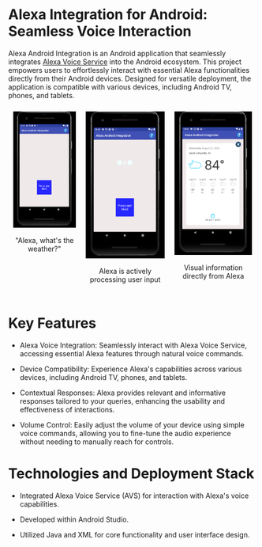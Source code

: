 # Alexa Integration for Android: Seamless Voice Interaction

Alexa Android Integration is an Android application that seamlessly integrates [Alexa Voice Service](https://developer.amazon.com/en-US/docs/alexa/alexa-voice-service/get-started-with-alexa-voice-service.html) into the Android ecosystem. This project empowers users to effortlessly interact with essential Alexa functionalities directly from their Android devices. Designed for versatile deployment, the application is compatible with various devices, including Android TV, phones, and tablets.

<!--
<div style="margin-left: 000px">
<table style="margin-left: 23;">
  <tr>
    <td style="text-align: center;">
      <img src="phone_normal.png" alt="Image 1" height="400">
      <p style="margin-left: auto; margin-right: 10px; text-align: center;">"Alexa, what's the weather?"ㅤㅤ  </p>
    </td>
    <td style="text-align: center;">
      <img src="phone_thinking.png" alt="Image 2" height="400">
      <p style="margin-left: auto; margin-right: 10px; text-align: center;">Alexa is actively processing user input</p>
    </td>
    <td style="text-align: center;">
      <img src="phone_weather.png" alt="Image 2" height="400">
      <p style="margin-left: auto; margin-right: 10px; text-align: center;">Visual information directly from Alexa</p>
    </td>
  </tr>
</table>
</div> -->

<div style="display: flex; justify-content: center;">
    <div style="text-align: center; padding: 10px;">
        <img src="phone_normal.png" alt="Phone Normal" width="200"/>
        <p>"Alexa, what's the weather?"</p>
    </div>
    <div style="text-align: center; padding: 10px;">
        <img src="phone_thinking.png" alt="Phone Thinking" width="200"/>
        <p>Alexa is actively processing user input</p>
    </div>
    <div style="text-align: center; padding: 10px;">
        <img src="phone_weather.png" alt="Phone Weather" width="200"/>
        <p>Visual information directly from Alexa</p>
    </div>
</div>

# Key Features

- Alexa Voice Integration: Seamlessly interact with Alexa Voice Service, accessing essential Alexa features through natural voice commands.

- Device Compatibility: Experience Alexa's capabilities across various devices, including Android TV, phones, and tablets.

- Contextual Responses: Alexa provides relevant and informative responses tailored to your queries, enhancing the usability and effectiveness of interactions.

- Volume Control: Easily adjust the volume of your device using simple voice commands, allowing you to fine-tune the audio experience without needing to manually reach for controls.

# Technologies and Deployment Stack

- Integrated Alexa Voice Service (AVS) for interaction with Alexa's voice capabilities.

- Developed within Android Studio.

- Utilized Java and XML for core functionality and user interface design.
